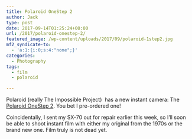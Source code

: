 ```yaml
---
title: Polaroid OneStep 2
author: Jack
type: post
date: 2017-09-14T01:25:24+00:00
url: /2017/polaroid-onestep-2/
featured_image: /wp-content/uploads/2017/09/polaroid-1step2.jpg
mf2_syndicate-to:
  - 'a:1:{i:0;s:4:"none";}'
categories:
  - Photography
tags:
  - film
  - polaroid

---
```

Polaroid (really The Impossible Project)  has a new instant camera: The [Polaroid OneStep 2][1]. You bet I pre-ordered one!

Coincidentally, I sent my SX-70 out for repair earlier this week, so I&#8217;ll soon be able to shoot instant film with either my original from the 1970s or the brand new one. Film truly is not dead yet.

&nbsp;

 [1]: https://us.polaroidoriginals.com/products/onestep2-polaroid-camera